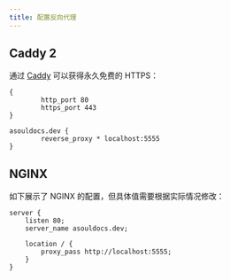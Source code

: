 ```yaml
---
title: 配置反向代理
---
```



## Caddy 2

通过 [Caddy](https://caddyserver.com/) 可以获得永久免费的 HTTPS：

```caddyfile
{
        http_port 80
        https_port 443
}

asouldocs.dev {
        reverse_proxy * localhost:5555
}
```

## NGINX

如下展示了 NGINX 的配置，但具体值需要根据实际情况修改：

```nginx
server {
    listen 80;
    server_name asouldocs.dev;

    location / {
        proxy_pass http://localhost:5555;
    }
}
```
